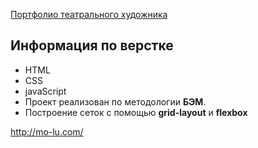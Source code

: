[Портфолио театрального художника](https://milla201177.github.io/mo-lu/)

Информация по верстке
-
- HTML
- CSS
- javaScript
- Проект реализован по методологии **БЭМ**. 
- Построение сеток с помощью **grid-layout** и **flexbox**

‌http://mo-lu.com/ 
